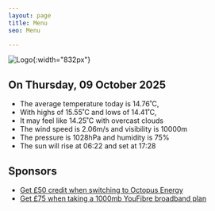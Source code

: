```yaml
---
layout: page
title: Menu
seo: Menu

---
```


![Logo](/images/logo.jpg){:width="832px"}

<!-- weather_marker starts -->
## On Thursday, 09 October 2025

- The average temperature today is 14.76˚C,
- With highs of 15.55˚C and lows of 14.41˚C,
- It may feel like 14.25˚C with overcast clouds
- The wind speed is 2.06m/s and visibility is 10000m
- The pressure is 1028hPa and humidity is 75%
- The sun will rise at 06:22 and set at 17:28

<!-- weather_marker ends -->

## Sponsors

- [Get £50 credit when switching to Octopus Energy](https://bit.ly/3oD1nnS)
- [Get £75 when taking a 1000mb YouFibre broadband plan](https://aklam.io/91zWhU?)
